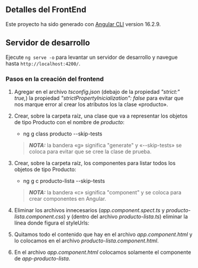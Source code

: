 ## Detalles del FrontEnd

Este proyecto ha sido generado con [Angular CLI](https://github.com/angular/angular-cli) version 16.2.9.

## Servidor de desarrollo

Ejecute `ng serve -o` para levantar un servidor de desarrollo y navegue hasta `http://localhost:4200/`.


### Pasos en la creación del frontend

1. Agregar en el archivo _*tsconfig.json*_ (debajo de la propiedad _*"strict:" true,*_) la propiedad _*"strictPropertyInicialization": false*_ para evitar que nos marque error al crear los atributos los la clase «producto».

2. Crear, sobre la carpeta raíz, una clase que va a representar los objetos de tipo Producto con el nombre de _*producto*_:
    * ng g class producto --skip-tests


    >_**NOTA:**_ la bandera «g» significa "generate" y «--skip-tests» se coloca para evitar que se cree la clase de prueba.

3. Crear, sobre la carpeta raíz, los componentes para listar todos los objetos de tipo Producto:
    * ng g c producto-lista --skip-tests


    >_**NOTA:**_ la bandera «c» significa "component" y se coloca para crear componentes en Angular.

4. Eliminar los archivos innecesarios (_*app.component.spect.ts*_ y _*producto-lista.component.css*_) y (dentro del archivo _*producto-lista.ts*_) eliminar la línea donde figura el styleUrls:

5. Quitamos todo el contenido que hay en el archivo _*app.component.html*_ y lo colocamos en el archivo _*producto-lista.component.html*_.

6. En el archivo _*app.component.html*_ colocamos solamente el componente de _*app-producto-lista*_.
